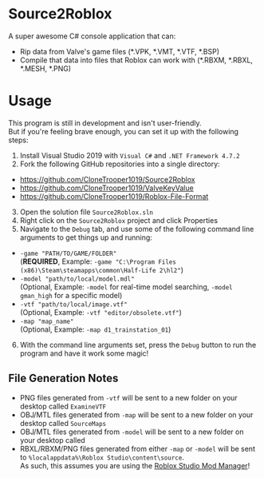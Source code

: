 # Source2Roblox

A super awesome C# console application that can:
- Rip data from Valve's game files (*.VPK, *.VMT, *.VTF, *.BSP)
- Compile that data into files that Roblox can work with (*.RBXM, *.RBXL, *.MESH, *.PNG)

# Usage

This program is still in development and isn't user-friendly.<br/>
But if you're feeling brave enough, you can set it up with the following steps:

1. Install Visual Studio 2019 with `Visual C#` and `.NET Framework 4.7.2`
2. Fork the following GitHub repositories into a single directory:
- https://github.com/CloneTrooper1019/Source2Roblox
- https://github.com/CloneTrooper1019/ValveKeyValue
- https://github.com/CloneTrooper1019/Roblox-File-Format
3. Open the solution file `Source2Roblox.sln`
4. Right click on the `Source2Roblox` project and click Properties
5. Navigate to the `Debug` tab, and use some of the following command line arguments to get things up and running:

- `-game "PATH/TO/GAME/FOLDER"`<br/>(**REQUIRED**, Example: `-game "C:\Program Files (x86)\Steam\steamapps\common\Half-Life 2\hl2"`)
- `-model "path/to/local/model.mdl"`<br/>(Optional, Example: `-model` for real-time model searching, `-model gman_high` for a specific model)
- `-vtf "path/to/local/image.vtf"`<br/>(Optional, Example: `-vtf "editor/obsolete.vtf"`)
- `-map "map_name"`<br/>(Optional, Example: `-map d1_trainstation_01`)

6. With the command line arguments set, press the `Debug` button to run the program and have it work some magic!

## File Generation Notes

- PNG files generated from `-vtf` will be sent to a new folder on your desktop called `ExamineVTF`
- OBJ/MTL files generated from `-map` will be sent to a new folder on your desktop called `SourceMaps`
- OBJ/MTL files generated from `-model` will be sent to a new folder on your desktop called 
- RBXL/RBXM/PNG files generated from either `-map` or `-model` will be sent to `%localappdata%\Roblox Studio\content\source`.<br/>
As such, this assumes you are using the [Roblox Studio Mod Manager](https://github.com/CloneTrooper1019/Roblox-Studio-Mod-Manager)!
